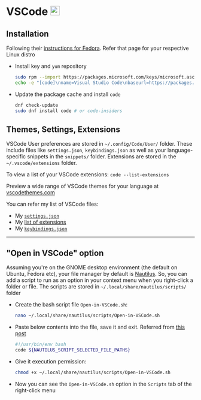 # VSCode <img alt="VSCode" src='https://upload.wikimedia.org/wikipedia/commons/9/9a/Visual_Studio_Code_1.35_icon.svg' height="25">

## Installation

Following their [instructions for Fedora](https://code.visualstudio.com/docs/setup/linux#_rhel-fedora-and-centos-based-distributions). Refer that page for your respective Linux distro

- Install key and `yum` repository

  ```sh
  sudo rpm --import https://packages.microsoft.com/keys/microsoft.asc
  echo -e "[code]\nname=Visual Studio Code\nbaseurl=https://packages.microsoft.com/yumrepos/vscode\nenabled=1\ngpgcheck=1\ngpgkey=https://packages.microsoft.com/keys/microsoft.asc" | sudo tee /etc/yum.repos.d/vscode.repo > /dev/null
  ```

- Update the package cache and install `code`

  ```sh
  dnf check-update
  sudo dnf install code # or code-insiders
  ```

## Themes, Settings, Extensions

VSCode User preferences are stored in `~/.config/Code/User/` folder. These include files like `settings.json`, `keybindings.json` as well as your language-specific snippets in the `snippets/` folder. Extensions are stored in the `~/.vscode/extensions` folder.

To view a list of your VSCode extensions: `code --list-extensions`

Preview a wide range of VSCode themes for your language at [vscodethemes.com](https://vscodethemes.com/)

You can refer my list of VSCode files:

- My [`settings.json`](https://github.com/datkumar/Configs/blob/main/config-files/vscode/settings.jsonc)
- My [list of extensions](https://github.com/datkumar/Configs/blob/main/config-files/vscode/extensions.txt)
- My [`keybindings.json`](https://github.com/datkumar/Configs/blob/main/config-files/vscode/keybindings.jsonc)

---

## "Open in VSCode" option

Assuming you're on the GNOME desktop environment (the default on Ubuntu, Fedora etc), your file manager by default is [Nautilus](https://apps.gnome.org/Nautilus/). So, you can add a script to run as an option in your context menu when you right-click a folder or file. The scripts are stored in `~/.local/share/nautilus/scripts/` folder

- Create the bash script file `Open-in-VSCode.sh`:

  ```sh
  nano ~/.local/share/nautilus/scripts/Open-in-VSCode.sh
  ```

- Paste below contents into the file, save it and exit. Referred from [this post](https://stackoverflow.com/a/63459408/16365842)

  ```sh
  #!/usr/bin/env bash
  code ${NAUTILUS_SCRIPT_SELECTED_FILE_PATHS}
  ```

- Give it execution permission:

  ```sh
  chmod +x ~/.local/share/nautilus/scripts/Open-in-VSCode.sh
  ```

- Now you can see the `Open-in-VSCode.sh` option in the `Scripts` tab of the right-click menu
